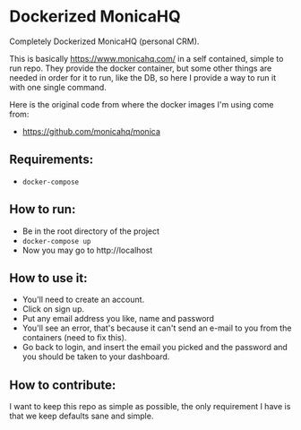 # Dockerized MonicaHQ

Completely Dockerized MonicaHQ (personal CRM).

This is basically https://www.monicahq.com/ in a self contained, simple to run
repo. They provide the docker container, but some other things are needed in
order for it to run, like the DB, so here I provide a way to run it with one
single command.

Here is the original code from where the docker images I'm using come from:

- https://github.com/monicahq/monica


## Requirements:

- `docker-compose`


## How to run:

- Be in the root directory of the project
- `docker-compose up`
- Now you may go to http://localhost


## How to use it:

- You'll need to create an account.
- Click on sign up.
- Put any email address you like, name and password
- You'll see an error, that's because it can't send an e-mail to you from the
containers (need to fix this).
- Go back to login, and insert the email you picked and the password and you
should be taken to your dashboard.


## How to contribute:

I want to keep this repo as simple as possible, the only requirement I have is
that we keep defaults sane and simple.
